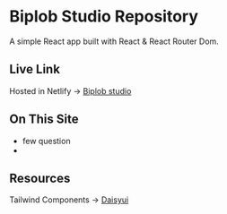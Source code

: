 # Biplob Studio Repository

A simple React app built with React & React Router Dom.

## Live Link
Hosted in Netlify -> [Biplob studio](https://biplob-studio.web.app/)

## On This Site
* few question
*
## Resources 

Tailwind Components -> [Daisyui](https://daisyui.com/)